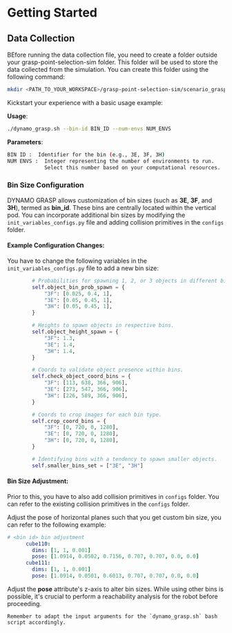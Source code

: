 # Getting Started

## Data Collection
BEfore running the data collection file, you need to create a folder outside your grasp-point-selection-sim folder. This folder will be used to store the data collected from the simulation. You can create this folder using the following command:
```bash
mkdir <PATH_TO_YOUR_WORKSPACE>/grasp-point-selection-sim/scenario_grasp_configurations
```

Kickstart your experience with a basic usage example:

**Usage**:
```bash
./dynamo_grasp.sh --bin-id BIN_ID --num-envs NUM_ENVS
```
**Parameters**:
```bash
BIN ID :  Identifier for the bin (e.g., 3E, 3F, 3H)
NUM ENVS :  Integer representing the number of environments to run.
            Select this number based on your computational resources.
```

### Bin Size Configuration
DYNAMO GRASP allows customization of bin sizes (such as **3E**, **3F**, and **3H**), termed as **bin_id**. These bins are centrally located within the vertical pod. You can incorporate additional bin sizes by modifying the `init_variables_configs.py` file and adding collision primitives in the `configs` folder.
#### Example Configuration Changes:
You have to change the following variables in the `init_variables_configs.py` file to add a new bin size:
```python
        # Probabilities for spawning 1, 2, or 3 objects in different bins.
        self.object_bin_prob_spawn = {
            "3F": [0.025, 0.4, 1],
            "3E": [0.05, 0.45, 1],
            "3H": [0.05, 0.45, 1],
        }

        # Heights to spawn objects in respective bins.
        self.object_height_spawn = {
            "3F": 1.3,
            "3E": 1.4,
            "3H": 1.4,
        }

        # Coords to validate object presence within bins.
        self.check_object_coord_bins = {
            "3F": [113, 638, 366, 906],
            "3E": [273, 547, 366, 906],
            "3H": [226, 589, 366, 906],
        }

        # Coords to crop images for each bin type.
        self.crop_coord_bins = {
            "3F": [0, 720, 0, 1280],
            "3E": [0, 720, 0, 1280],
            "3H": [0, 720, 0, 1280],
        }

        # Identifying bins with a tendency to spawn smaller objects.
        self.smaller_bins_set = ["3E", "3H"]
```
#### Bin Size Adjustment:
Prior to this, you have to also add collision primitives in `configs` folder. You can refer to the existing collision primitives in the `configs` folder.

Adjust the pose of horizontal planes such that you get custom bin size, you can refer to the following example:
```yaml
# <bin id> bin adjustment
      cube110:
        dims: [1, 1, 0.001]
        pose: [1.0914, 0.0502, 0.7156, 0.707, 0.707, 0.0, 0.0]
      cube111:
        dims: [1, 1, 0.001]
        pose: [1.0914, 0.0501, 0.6013, 0.707, 0.707, 0.0, 0.0]
```

Adjust the **pose** attribute's z-axis to alter bin sizes. While using other bins is possible, it's crucial to perform a reachability analysis for the robot before proceeding.
```{note} 
Remember to adapt the input arguments for the `dynamo_grasp.sh` bash script accordingly.
```